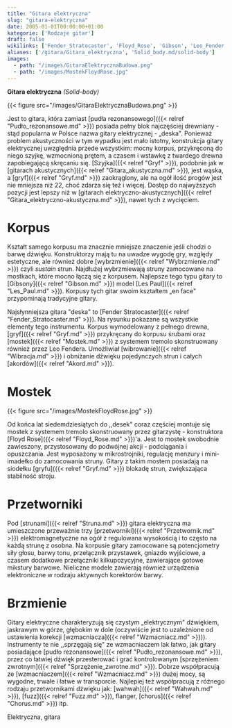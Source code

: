 ```yaml
---
title: "Gitara elektryczna"
slug: "gitara-elektryczna"
date: 2005-01-01T00:00:00+01:00
kategorie: ['Rodzaje gitar']
draft: false
wikilinks: ['Fender_Stratocaster', 'Floyd_Rose', 'Gibson', 'Leo_Fender', 'Les_Paul', 'Szyjka', 'akord', 'chorus', 'flanger', 'fuzz', 'gitara_akustyczna', 'gitara_elektryczno-akustyczna', 'grafika:GitaraElektrycznaBudowa.png', 'grafika:MostekFloydRose.jpg', 'gryf', 'gryf', 'gryf', 'menzura', 'mikrostrojnik', 'mostek', 'potencjometr', 'pr%C3%B3g', 'przesterowanie', 'przetwornik', 'pud%C5%82o_rezonansowe', 'pud%C5%82o_rezonansowe', 'sprz%C4%99%C5%BCenie_zwrotne', 'struna', 'wahwah', 'wibrato', 'wybrzmienie', 'wzmacniacz', 'wzmacniacz']
aliases: ['/gitara/Gitara_elektryczna', 'Solid_body.md/solid-body']
images:
  - path: "/images/GitaraElektrycznaBudowa.png"
  - path: "/images/MostekFloydRose.jpg"
---
```

**Gitara elektryczna** *(Solid-body)*

{{< figure src="/images/GitaraElektrycznaBudowa.png" >}}

Jest to gitara, która zamiast [pudła
rezonansowego]({{< relref "Pudło_rezonansowe.md" >}}) posiada pełny blok
najczęściej drewniany - stąd popularna w Polsce nazwa gitary
elektrycznej - „deska". Ponieważ problem akustyczności w tym wypadku
jest mało istotny, konstrukcja gitary elektrycznej uwzględnia przede
wszystkim: mocny korpus, przykręconą do niego szyjkę, wzmocnioną prętem,
a czasem i wstawkę z twardego drewna zapobiegającą skręcaniu się.
[Szyjka]({{< relref "Gryf" >}}), podobnie jak w [gitarach
akustycznych]({{< relref "Gitara_akustyczna.md" >}}), jest wąska, a
[gryf]({{< relref "Gryf.md" >}}) zaokrąglony, ale na ogół ilość
progów<!-- link nie odnosił się do niczego: 'Gitara elektryczna' ('content/Gitara_elektryczna.md') links to 'próg' ('content/próg.md') and that does not exist --> jest nie mniejsza niż 22, choć zdarza się
też i więcej. Dostęp do najwyższych pozycji jest lepszy niż w [gitarach
elektryczno-akustycznych]({{< relref "Gitara_elektryczno-akustyczna.md" >}}),
nawet tych z wycięciem.

# Korpus

Kształt samego korpusu ma znacznie mniejsze znaczenie jeśli chodzi o
barwę dźwięku. Konstruktorzy mają tu na uwadze wygodę gry, względy
estetyczne, ale również dobre [wybrzmienie]({{< relref "Wybrzmienie.md" >}})
czyli *sustain* strun. Najdłużej wybrzmiewają struny zamocowane na
mostkach, które mocno łączą się z korpusem. Najlepsze tego typu gitary
to [Gibsony]({{< relref "Gibson.md" >}}) model [Les Paul]({{< relref "Les_Paul.md" >}}).
Korpusy tych gitar swoim kształtem „en face" przypominają tradycyjne
gitary.

Najsłynniejsza gitara "deska" to [Fender
Stratocaster]({{< relref "Fender_Stratocaster.md" >}}). Na rysunku pokazane są
wszystkie elementy tego instrumentu. Korpus wymodelowany z pełnego
drewna, [gryf]({{< relref "Gryf.md" >}}) przykręcany do korpusu śrubami oraz
[mostek]({{< relref "Mostek.md" >}}) z systemem tremolo skonstruowany również
przez Leo Fendera<!-- link nie odnosił się do niczego: 'Gitara elektryczna' ('content/Gitara_elektryczna.md') links to 'Leo_Fender' ('content/Leo_Fender.md') and that does not exist -->. Umożliwiał
[wibrowanie]({{< relref "Wibracja.md" >}}) i obniżanie dźwięku pojedynczych strun
i całych [akordów]({{< relref "Akord.md" >}}).

# Mostek

{{< figure src="/images/MostekFloydRose.jpg" >}}

Od końca lat siedemdziesiątych do ,,desek" coraz częściej montuje się
mostek z systemem tremolo skonstruowany przez gitarzystę - konstruktora
[Floyd Rose]({{< relref "Floyd_Rose.md" >}})'a. Jest to mostek swobodnie
zawieszony, przystosowany do podwójnej akcji - podciągania i
opuszczania. Jest wyposażony w
mikrostrojniki<!-- link nie odnosił się do niczego: 'Gitara elektryczna' ('content/Gitara_elektryczna.md') links to 'mikrostrojnik' ('content/mikrostrojnik.md') and that does not exist -->, regulację
menzury<!-- link nie odnosił się do niczego: 'Gitara elektryczna' ('content/Gitara_elektryczna.md') links to 'menzura' ('content/menzura.md') and that does not exist --> i mini-imadełko do zamocowania struny.
Gitary z takim mostem posiadają na siodełku [gryfu]({{< relref "Gryf.md" >}})
blokadę strun, zwiększająca stabilność stroju.

# Przetworniki

Pod [strunami]({{< relref "Struna.md" >}}) gitara elektryczna ma umieszczone
przeważnie trzy [przetworniki]({{< relref "Przetwornik.md" >}})
elektromagnetyczne na ogół z regulowana wysokością i to często na każdą
strunę z osobna. Na korpusie gitary zamocowane są
potencjometry<!-- link nie odnosił się do niczego: 'Gitara elektryczna' ('content/Gitara_elektryczna.md') links to 'potencjometr' ('content/potencjometr.md') and that does not exist --> siły głosu, barwy tonu,
przełącznik przystawek, gniazdo wyjściowe, a czasem dodatkowe
przełączniki kilkupozycyjne, zawierające gotowe mikstury barwowe.
Nieliczne modele zawierają również urządzenia elektroniczne w rodzaju
aktywnych korektorów barwy.

# Brzmienie

Gitary elektryczne charakteryzują się czystym „elektrycznym" dźwiękiem,
jaskrawym w górze, głębokim w dole (oczywiście jest to uzależnione od
ustawienia korekcji [wzmacniacza]({{< relref "Wzmacniacz.md" >}})). Instrumenty
te nie ,,sprzęgają się" ze wzmacniaczem lak łatwo, jak gitary
posiadające [pudło rezonansowe]({{< relref "Pudło_rezonansowe.md" >}}), przez co
łatwiej dźwięk przesterować<!-- link nie odnosił się do niczego: 'Gitara elektryczna' ('content/Gitara_elektryczna.md') links to 'przesterowanie' ('content/przesterowanie.md') and that does not exist --> i grać
kontrolowanym [sprzężeniem zwrotnym]({{< relref "Sprzężenie_zwrotne.md" >}}).
Dobrze współpracują ze [wzmacniaczem]({{< relref "Wzmacniacz.md" >}}) dużej mocy,
są wygodne, trwałe i łatwe w transporcie. Najlepiej też współpracują z
różnego rodzaju przetwornikami dźwięku jak:
[wahwah]({{< relref "Wahwah.md" >}}), [fuzz]({{< relref "Fuzz.md" >}}),
flanger<!-- link nie odnosił się do niczego: 'Gitara elektryczna' ('content/Gitara_elektryczna.md') links to 'flanger' ('content/flanger.md') and that does not exist -->, [chorus]({{< relref "Chorus.md" >}}) itp.

Elektryczna, gitara<!-- link nie odnosił się do niczego: 'Gitara elektryczna' ('content/Gitara_elektryczna.md') links to 'kategoria:rodzaje_gitar' ('content/kategoria:rodzaje_gitar.md') and that does not exist -->
